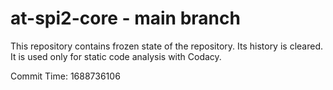 # at-spi2-core - main branch

This repository contains frozen state of the repository.
Its history is cleared. It is used only for static code
analysis with Codacy.

Commit Time: 1688736106